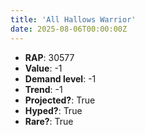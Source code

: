 ```yaml
---
title: 'All Hallows Warrior'
date: 2025-08-06T00:00:00Z
---
```

- **RAP**: 30577
- **Value**: -1
- **Demand level**: -1
- **Trend**: -1
- **Projected?**: True
- **Hyped?**: True
- **Rare?**: True
